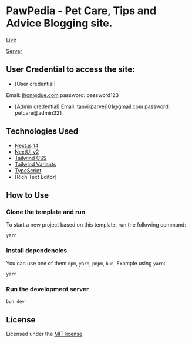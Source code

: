 # PawPedia - Pet Care, Tips and Advice Blogging site.

[Live](https://pawpedia.vercel.app/)

[Server](https://pet-care-backend-api.vercel.app)

## User Credential to access the site:

- [User credential]

Email: jhon@due.com
password: password123

- [Admin credential]
Email: tanvirparvej101@gmail.com
password: petcare@admin321

## Technologies Used

- [Next.js 14](https://nextjs.org/docs/getting-started)
- [NextUI v2](https://nextui.org/)
- [Tailwind CSS](https://tailwindcss.com/)
- [Tailwind Variants](https://tailwind-variants.org)
- [TypeScript](https://www.typescriptlang.org/)
- [Rich Text Editor]

## How to Use

### Clone the template and run

To start a new project based on this template, run the following command:

```bash
yarn
```

### Install dependencies

You can use one of them `npm`, `yarn`, `pnpm`, `bun`, Example using `yarn`:

```bash
yarn
```

### Run the development server

```bash
bun dev
```

## License

Licensed under the [MIT license](https://github.com/nextui-org/next-app-template/blob/main/LICENSE).
